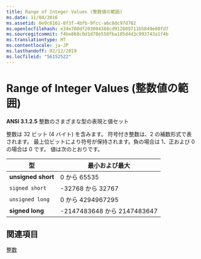 ```yaml
---
title: Range of Integer Values (整数値の範囲)
ms.date: 11/04/2016
ms.assetid: 0e9c6161-8f3f-4bfb-9fcc-a6c8dc97d702
ms.openlocfilehash: e34e700df203004388cd912089711b5849e00fd7
ms.sourcegitcommit: f4be868c0d1d78e550fba105d4d3c993743a1f4b
ms.translationtype: HT
ms.contentlocale: ja-JP
ms.lasthandoff: 02/12/2019
ms.locfileid: "56152522"
---
```

# <a name="range-of-integer-values"></a>Range of Integer Values (整数値の範囲)

**ANSI 3.1.2.5** 整数のさまざまな型の表現と値セット

整数は 32 ビット (4 バイト) を含みます。 符号付き整数は、2 の補数形式で表されます。 最上位ビットにより符号が保持されます。負の場合は 1、正および 0 の場合は 0 です。 値は次のとおりです。

|型|最小および最大|
|----------|-------------------------|
|**unsigned short**|0 から 65535|
|`signed short`|-32768 から 32767|
|`unsigned long`|0 から 4294967295|
|**signed long**|-2147483648 から 2147483647|

## <a name="see-also"></a>関連項目

[整数](../c-language/integers.md)
